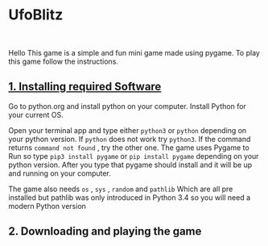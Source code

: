 <h1>UfoBlitz</h1>
<br>
<p>Hello This game is a simple and fun mini game made using pygame. To play this game follow the instructions.</p>
<h2><u>1. Installing required Software</u></h2>
<p>Go to python.org and install python on your computer. Install Python for your current OS.</p>
<p>Open your terminal app and type either <code>python3</code> or <code>python</code> depending on your python version. If <code>python</code> does not work try <code>python3</code>. If the command returns <code>command not found</code> , try the other one. The game uses Pygame to Run so type <code>pip3 install pygame</code> or <code>pip install pygame</code> depending on your python version. After you type that pygame should install and it will be up and running on your computer.</p>
<p>The game also needs <code>os</code> , <code>sys</code> , <code>random</code> and <code>pathlib</code> Which are all pre installed but pathlib was only introduced in Python 3.4 so you will need a modern Python version</p>

<h2>2. Downloading and playing the game</h2>
